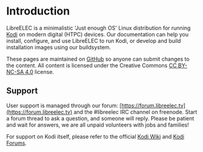 # Introduction

LibreELEC is a minimalistic 'Just enough OS' Linux distribution for running [Kodi](https://kodi.tv) on modern digital \(HTPC\) devices. Our documentation can help you install, configure, and use LibreELEC to run Kodi, or develop and build installation images using our buildsystem.

These pages are maintained on [GitHub](https://github.com/LibreELEC/documentation) so anyone can submit changes to the content. All content is licensed under the Creative Commons [CC BY-NC-SA 4.0](https://creativecommons.org/licenses/by-nc-sa/4.0/) license.

## Support

User support is managed through our forum: [https://forum.libreelec.tv](https://forum.libreelec.tv) and the \#libreelec IRC channel on freenode. Start a forum thread to ask a question, and someone will reply. Please be patient and wait for answers, we are all unpaid volunteers with jobs and families!

For support on Kodi itself, please refer to the official [Kodi Wiki](https://kodi.wiki/view/Main_Page) and [Kodi Forums](https://forum.kodi.tv).

